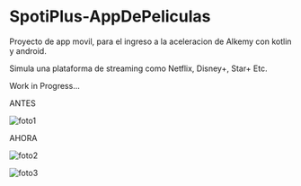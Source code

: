 # SpotiPlus-AppDePeliculas
Proyecto de app movil, para el ingreso a la aceleracion de Alkemy con kotlin y android.

Simula una plataforma de streaming como Netflix, Disney+, Star+ Etc.

Work in Progress...


ANTES

![foto1](https://user-images.githubusercontent.com/67508494/209014641-36ae5f44-b12c-4d8e-ad27-1c0df751c563.jpg)

AHORA

![foto2](https://user-images.githubusercontent.com/67508494/209015085-289ce2c1-227b-433a-833a-d6f226899adf.jpg)



![foto3](https://user-images.githubusercontent.com/67508494/209015113-db24ee8e-d3e9-49b2-80c9-28421d3a0951.jpg)




